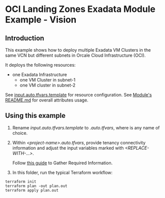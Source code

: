 # OCI Landing Zones Exadata Module Example - Vision

## Introduction
This example shows how to deploy multiple Exadata VM Clusters in the same VCN but different subnets in Orcale Cloud Infrastructure (OCI).

It deploys the following resources:
- one Exadata Infrastructure
  - one VM Cluster in subnet-1
  - one VM cluster in subnet-2

See [input.auto.tfvars.template](./input.auto.tfvars) for resource configuration. 
See [Module's README.md](../../README.md) for overall attributes usage.

## Using this example
1. Rename *input.auto.tfvars.template* to *<project-name>.auto.tfvars*, where *<project-name>* is any name of choice. 
2. Within *\<project-name\>.auto.tfvars*, provide tenancy connectivity information and adjust the input variables marked with *<REPLACE-WITH-...>*.

   Follow [this guide](https://docs.oracle.com/en-us/iaas/Content/dev/terraform/tutorials/tf-provider.htm#prepare) to Gather Required Information.

3. In this folder, run the typical Terraform workflow:
```
terraform init
terraform plan -out plan.out
terraform apply plan.out
```